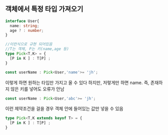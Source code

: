 ## 객체에서 특정 타입 가져오기

```ts
interface User{
  name: string;
  age ? : number;
}

//이런식으로 규현 되어있음
//T는 객체, P는 키(name,age 등)
type Pick<T,K> = {
  [P in K ] : T[P] ;
}

const userName : Pick<User,'name'>= 'jh';
```

이렇게 하면 원하는 타입만 가지고 올 수 있다
하지만, 저렇게만 하면 name. 즉, 존재하지 않은 키를 넣어도 오류가 안남
```ts
const userName : Pick<User,'abc'>= 'jh';
```

이런 제약조건을 걸을 경우 객체 안에 들어있는 값만 넣을 수 있음
```ts
type Pick<T,K extends keyof T> = {
  [P in K ] : T[P] ;
}
```
